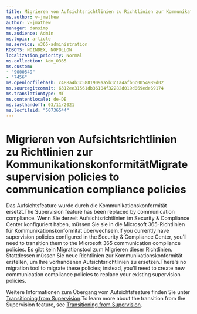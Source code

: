```yaml
---
title: Migrieren von Aufsichtsrichtlinien zu Richtlinien zur Kommunikationskonformität
ms.author: v-jmathew
author: v-jmathew
manager: dansimp
ms.audience: Admin
ms.topic: article
ms.service: o365-administration
ROBOTS: NOINDEX, NOFOLLOW
localization_priority: Normal
ms.collection: Adm_O365
ms.custom:
- "9000549"
- "7456"
ms.openlocfilehash: c488a4b3c5881909aa5b3c1a4afb6c0054989d02
ms.sourcegitcommit: 6312ee31561db36104f32282d019d069ede69174
ms.translationtype: MT
ms.contentlocale: de-DE
ms.lasthandoff: 03/11/2021
ms.locfileid: "50736544"
---
```

# <a name="migrate-supervision-policies-to-communication-compliance-policies"></a><span data-ttu-id="ca15c-102">Migrieren von Aufsichtsrichtlinien zu Richtlinien zur Kommunikationskonformität</span><span class="sxs-lookup"><span data-stu-id="ca15c-102">Migrate supervision policies to communication compliance policies</span></span>

<span data-ttu-id="ca15c-103">Das Aufsichtsfeature wurde durch die Kommunikationskonformität ersetzt.</span><span class="sxs-lookup"><span data-stu-id="ca15c-103">The Supervision feature has been replaced by communication compliance.</span></span> <span data-ttu-id="ca15c-104">Wenn Sie derzeit Aufsichtsrichtlinien im Security & Compliance Center konfiguriert haben, müssen Sie sie in die Microsoft 365-Richtlinien für Kommunikationskonformität überwechseln.</span><span class="sxs-lookup"><span data-stu-id="ca15c-104">If you currently have supervision policies configured in the Security & Compliance Center, you'll need to transition them to the Microsoft 365 communication compliance policies.</span></span> <span data-ttu-id="ca15c-105">Es gibt kein Migrationstool zum Migrieren dieser Richtlinien. Stattdessen müssen Sie neue Richtlinien zur Kommunikationskonformität erstellen, um Ihre vorhandenen Aufsichtsrichtlinien zu ersetzen.</span><span class="sxs-lookup"><span data-stu-id="ca15c-105">There's no migration tool to migrate these policies; instead, you'll need to create new communication compliance policies to replace your existing supervision policies.</span></span>

<span data-ttu-id="ca15c-106">Weitere Informationen zum Übergang vom Aufsichtsfeature finden Sie unter [Transitioning from Supervision](https://go.microsoft.com/fwlink/?linkid=2128750).</span><span class="sxs-lookup"><span data-stu-id="ca15c-106">To learn more about the transition from the Supervision feature, see [Transitioning from Supervision](https://go.microsoft.com/fwlink/?linkid=2128750).</span></span>
